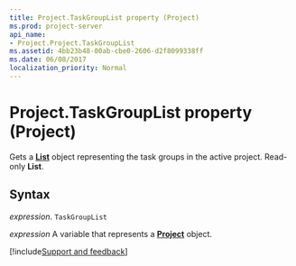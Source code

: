 ```yaml
---
title: Project.TaskGroupList property (Project)
ms.prod: project-server
api_name:
- Project.Project.TaskGroupList
ms.assetid: 4bb23b48-00ab-cbe0-2606-d2f8099338ff
ms.date: 06/08/2017
localization_priority: Normal
---
```



# Project.TaskGroupList property (Project)

Gets a  **[List](Project.List.md)** object representing the task groups in the active project. Read-only **List**.


## Syntax

_expression_. `TaskGroupList`

_expression_ A variable that represents a **[Project](project.project.md)** object.

[!include[Support and feedback](~/includes/feedback-boilerplate.md)]